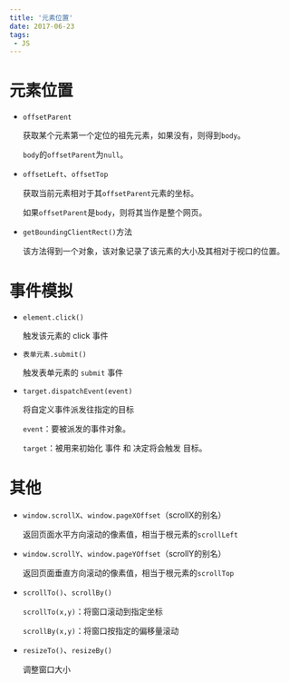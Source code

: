 ```yaml
---
title: '元素位置'
date: 2017-06-23
tags:
 - JS
---
```


# 元素位置

- `offsetParent`

  获取某个元素第一个定位的祖先元素，如果没有，则得到`body`。
  
  `body`的`offsetParent`为`null`。
  
- `offsetLeft`、`offsetTop`

  获取当前元素相对于其`offsetParent`元素的坐标。

  如果`offsetParent`是`body`，则将其当作是整个网页。

- `getBoundingClientRect()`方法

  该方法得到一个对象，该对象记录了该元素的大小及其相对于视口的位置。

# 事件模拟

- `element.click()`

  触发该元素的 click 事件

- `表单元素.submit()`

  触发表单元素的 `submit` 事件

- `target.dispatchEvent(event)`

  将自定义事件派发往指定的目标

  `event`：要被派发的事件对象。

  `target`：被用来初始化 事件 和 决定将会触发 目标。

# 其他

- `window.scrollX`、`window.pageXOffset`（scrollX的别名）

  返回页面水平方向滚动的像素值，相当于根元素的`scrollLeft`

- `window.scrollY`、`window.pageYOffset`（scrollY的别名）

  返回页面垂直方向滚动的像素值，相当于根元素的`scrollTop`

- `scrollTo()`、`scrollBy()`

  `scrollTo(x,y)`：将窗口滚动到指定坐标

  `scrollBy(x,y)`：将窗口按指定的偏移量滚动

- `resizeTo()`、`resizeBy()`

  调整窗口大小
